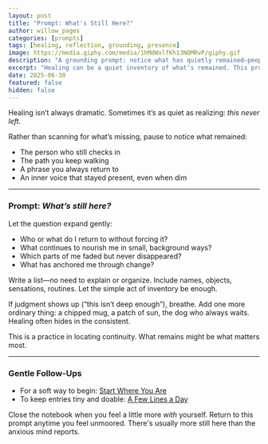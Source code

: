 ```yaml
---
layout: post
title: "Prompt: What's Still Here?"
author: willow_pages
categories: [prompts]
tags: [healing, reflection, grounding, presence]
image: https://media.giphy.com/media/1hMdWxlfKh13NOMRvP/giphy.gif
description: "A grounding prompt: notice what has quietly remained—people, practices, inner parts—that still nourish you."
excerpt: "Healing can be a quiet inventory of what’s remained. This prompt invites you to notice the steady, nourishing things still here."
date: 2025-06-30
featured: false
hidden: false
---
```


Healing isn’t always dramatic. Sometimes it’s as quiet as realizing: *this never left.*

Rather than scanning for what’s missing, pause to notice what remained:
- The person who still checks in  
- The path you keep walking  
- A phrase you always return to  
- An inner voice that stayed present, even when dim

---

### Prompt: *What’s still here?*

Let the question expand gently:

- Who or what do I return to without forcing it?  
- What continues to nourish me in small, background ways?  
- Which parts of me faded but never disappeared?  
- What has anchored me through change?

Write a list—no need to explain or organize. Include names, objects, sensations, routines. Let the simple act of inventory be enough.

If judgment shows up (“this isn’t deep enough”), breathe. Add one more ordinary thing: a chipped mug, a patch of sun, the dog who always waits. Healing often hides in the consistent.

This is a practice in locating continuity. What remains might be what matters most.

---

### Gentle Follow-Ups

- For a soft way to begin: [Start Where You Are](/start-where-you-are/)  
- To keep entries tiny and doable: [A Few Lines a Day](/a-few-lines-a-day/)

Close the notebook when you feel a little more *with* yourself. Return to this prompt anytime you feel unmoored. There's usually more still here than the anxious mind reports.
